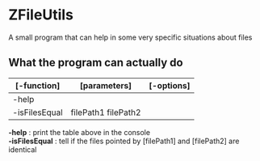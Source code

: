 # ZFileUtils

A small program that can help in some very specific situations about files

## What the program can actually do
|  [-function]  |      [parameters]      | [-options] |
|---------------|------------------------|------------|
|     -help     |                        |            |
| -isFilesEqual |   filePath1 filePath2  |            |

**-help** : print the table above in the console\
**-isFilesEqual** : tell if the files pointed by [filePath1] and [filePath2] are identical